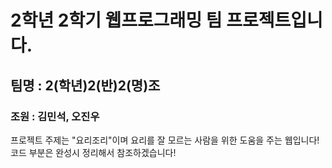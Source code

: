 # 2학년 2학기 웹프로그래밍 팀 프로젝트입니다.
## 팀명 : 2(학년)2(반)2(명)조 
### 조원 : 김민석, 오진우

프로젝트 주제는 "요리조리"이며 요리를 잘 모르는 사람을 위한 도움을 주는 웹입니다!
코드 부분은 완성시 정리해서 참조하겠습니다!
